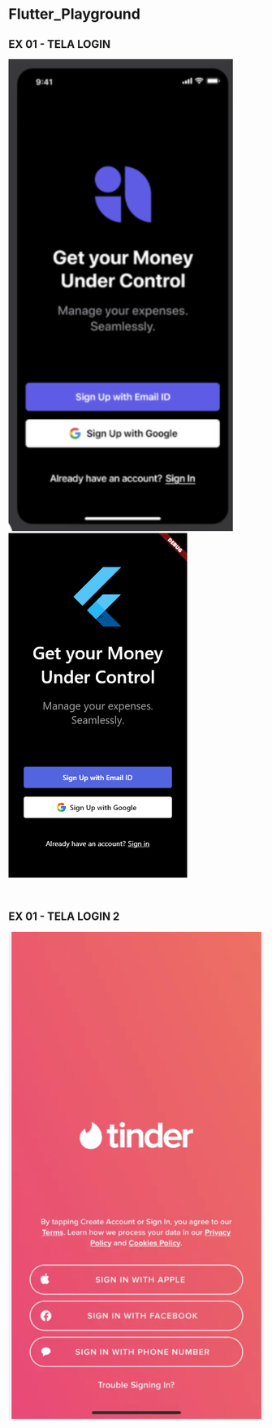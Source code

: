 # Flutter_Playground

## EX 01 - TELA LOGIN

<img src="assets/TELA1.png">
<img src="assets/TELA1_copia.png">

<div style="height: 2rem; diplay: block; width: 100%"></div>

## EX 01 - TELA LOGIN 2
<img src="assets/TELA2.png">

